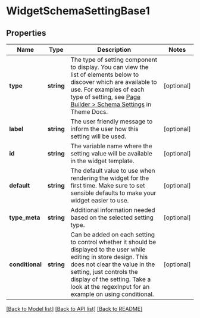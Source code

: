 # WidgetSchemaSettingBase1

## Properties
Name | Type | Description | Notes
------------ | ------------- | ------------- | -------------
**type** | **string** | The type of setting component to display. You can view the list of elements below to discover which are available to use.  For examples of each type of setting, see [Page Builder &gt; Schema Settings](https://developer.bigcommerce.com/stencil-docs/page-builder/schema-settings/alignment) in Theme Docs. | [optional] 
**label** | **string** | The user friendly message to inform the user how this setting will be used. | [optional] 
**id** | **string** | The variable name where the setting value will be available in the widget template. | [optional] 
**default** | **string** | The default value to use when rendering the widget for the first time. Make sure to set sensible defaults to make your widget easier to use. | [optional] 
**type_meta** | **string** | Additional information needed based on the selected setting type. | [optional] 
**conditional** | **string** | Can be added on each setting to control whether it should be displayed to the user while editing in store design. This does not clear the value in the setting, just controls the display of the setting. Take a look at the regexInput for an example on using conditional. | [optional] 

[[Back to Model list]](../../README.md#documentation-for-models) [[Back to API list]](../../README.md#documentation-for-api-endpoints) [[Back to README]](../../README.md)

